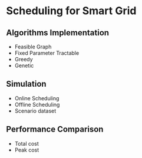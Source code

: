 # Scheduling for Smart Grid
## Algorithms Implementation
- Feasible Graph
- Fixed Parameter Tractable
- Greedy
- Genetic
## Simulation
- Online Scheduling
- Offline Scheduling
- Scenario dataset
## Performance Comparison
- Total cost
- Peak cost

